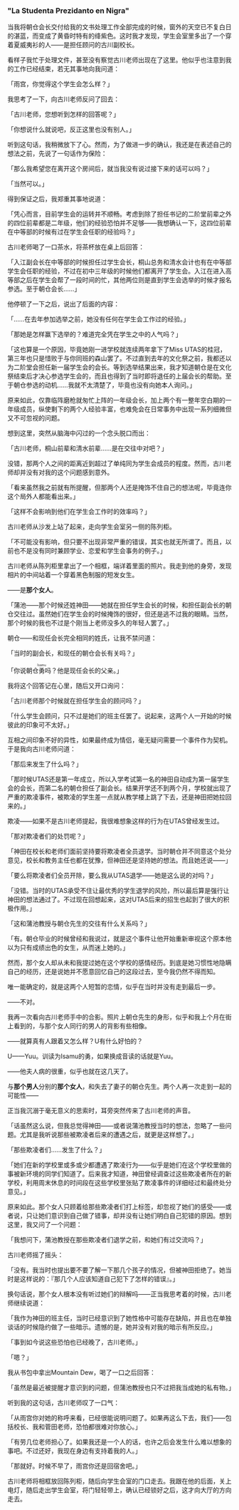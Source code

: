 ### "La Studenta Prezidanto en Nigra"

当我将朝仓会长交付给我的文书处理工作全部完成的时候，窗外的天空已不复白日的湛蓝，而变成了黄昏时特有的绛紫色。这时我才发现，学生会室里多出了一个穿着夏威夷衫的人——是担任顾问的古川副校长。

看样子我忙于处理文件，甚至没有察觉古川老师出现在了这里。他似乎也注意到我的工作已经结束，若无其事地向我问道：

「雨宫，你觉得这个学生会怎么样？」

我思考了一下，向古川老师反问了回去：

「古川老师，您想听到怎样的回答呢？」

「你想说什么就说吧，反正这里也没有别人。」

听到这句话，我稍微放下了心。然而，为了做进一步的确认，我还是在表述自己的想法之前，先说了一句话作为保险：

「那么我希望您在离开这个房间后，就当我没有说过接下来的话可以吗？」

「当然可以。」

得到保证之后，我郑重其事地说道：

「凭心而言，目前学生会的运转并不顺畅。考虑到除了担任书记的二阶堂前辈之外的四位前辈都是二年级，他们的经验恐怕并不足够——我想确认一下，这四位前辈在中等部的时候有过在学生会任职的经验吗？」

古川老师喝了一口茶水，将茶杯放在桌上后回答：

「入江副会长在中等部的时候担任过学生会长，桐山总务和清水会计也有在中等部学生会任职的经验，不过在初中三年级的时候他们都离开了学生会。入江在进入高等部之后在学生会帮了一段时间的忙，其他两位则是直到学生会选举的时候才报名参选。至于朝仓会长……」

他停顿了一下之后，说出了后面的内容：

「……在去年参加选举之前，她没有任何在学生会工作过的经验。」

「那她是怎样赢下选举的？难道完全凭在学生之中的人气吗？」

「这也算是一个原因，毕竟她刚一进学校就连续两年拿下了Miss UTAS的桂冠，第三年也只是惜败于与你同班的森山罢了。不过直到去年的文化祭之前，我都还以为二阶堂会担任新一届学生会的会长。等到选举结果出来，我才知道朝仓是在文化祭结束后才决心参选学生会的，而且也得到了当时即将退任的上届会长的帮助。至于朝仓参选的动机……我就不太清楚了，毕竟也没有向她本人询问。」

原来如此，仅靠临阵磨枪就匆忙上阵的一年级会长，加上两个有一整年空白期的一年级成员，纵使剩下的两个人经验丰富，也难免会在日常事务中出现一系列细微但又不可忽视的问题。

想到这里，突然从脑海中闪过的一个念头脱口而出：

「古川老师，桐山前辈和清水前辈……是在交往中对吧？」

没错，那两个人之间的距离近到超过了单纯同为学生会成员的程度。然而，古川老师却并没有对我的这个问题感到意外。

「看来虽然我之前就有所提醒，但那两个人还是掩饰不住自己的想法呢，毕竟连你这个局外人都能看出来。」

「这样不会影响到他们在学生会工作时的效率吗？」

古川老师从沙发上站了起来，走向学生会室另一侧的陈列柜。

「不可能没有影响，但只要不出现非常严重的错误，其实也就无所谓了。而且，以前也不是没有同时兼顾学业、恋爱和学生会事务的例子。」

古川老师从陈列柜里拿出了一个相框，端详着里面的照片。我走到他的身旁，发现相片的中间站着一个穿着黑色制服的短发女生。

——是**那个女人**。

「蒲池——那个时候还姓神田——她就在担任学生会长的时候，和担任副会长的朝仓交往过。虽然她们在学生会的时候掩饰的很好，但还是逃不过我的眼睛。当然，那个时候的我也不过是个刚当上老师没多久的年轻人罢了。」

朝仓——和现任会长完全相同的姓氏，让我不禁问道：

「当时的副会长，和现任的朝仓会长有关吗？」

「你说朝仓<ruby>勇<rt>Isamu</rt></ruby>吗？他是现任会长的父亲。」

我将这个回答记在心里，随后又开口询问：

「古川老师那个时候就在担任学生会的顾问吗？」

「什么学生会顾问，只不过是她们的班主任罢了。说起来，这两个人一开始的时候彼此的印象可不太好。」

互相之间印象不好的异性，如果最终成为情侣，毫无疑问需要一个事件作为契机。于是我向古川老师问道：

「那后来发生了什么吗？」

「那时候UTAS还是第一年成立，所以入学考试第一名的神田自动成为第一届学生会的会长，而第二名的朝仓担任了副会长。结果开学还不到两个月，学校就出现了严重的欺凌事件，被欺凌的学生差一点就从教学楼上跳了下去，还是神田把她拉回来的。」

欺凌——如果不是古川老师提起，我很难想象这样的行为在UTAS曾经发生过。

「那对欺凌者们的处罚呢？」

「神田在校长和老师们面前坚持要将欺凌者全员退学。当时朝仓并不同意这个处分意见，校长和教务主任也都在犹豫，但神田还是坚持她的想法。而且她还说——」

「要么将欺凌者们全员开除，要么我从UTAS退学——她是这么说的对吗？」

「没错。当时的UTAS承受不住让最优秀的学生退学的风险，所以最后算是强行让神田的想法通过了。不过现在回想起来，这对UTAS后来的招生也起到了很大的积极作用。」

「这和蒲池教授与朝仓先生的交往有什么关系吗？」

「有。朝仓毕业的时候曾经和我说过，就是这个事件让他开始重新审视这个原本他以为只有成绩出色的女生，从而迷上她的。」

然而，那个女人却从未和我提过她在这个学校的感情经历。到底是她习惯性地隐瞒自己的经历，还是说她并不愿意回忆自己的这段过去，至今我仍然不得而知。

唯一能确定的，就是这两个人短暂的恋情，似乎在当时并没有走到最后一步。

——不对。

我再一次看向古川老师手中的合影。照片上朝仓先生的身形，似乎和我上个月在街上看到的，与那个女人同行的男人的背影有些相像。

——就算真有人跟着又怎么样？U有什么好怕的？

U——Yuu。训读为Isamu的勇，如果换成音读的话就是Yuu。

——他夫人病的很重，似乎也就在这几天了。

与**那个男人**分别的**那个女人**，和失去了妻子的朝仓先生。两个人再一次走到一起的可能性——

正当我沉溺于毫无意义的思索时，耳旁突然传来了古川老师的声音。

「话虽然这么说，但我总觉得神田——或者说蒲池教授当时的想法，忽略了一些问题。尤其是我听说那些被欺凌者后来的遭遇之后，就更是这样想了。」

「那些欺凌者们……发生了什么？」

「她们在新的学校里或多或少都遭遇了欺凌行为——似乎是她们在这个学校里做的事被新环境的同学们知道了。后来我才知道，神田曾经调查过这些欺凌者所在的新学校，利用周末休息的时间段在这些学校里张贴了欺凌事件的详细经过和最终处分意见。」

原来如此。那个女人只顾着给那些欺凌者们打上标签，却忽视了她们的感受——或者说，只让她们意识到自己做了错事，却并没有让她们明白自己犯错的原因。想到这里，我又问了一个问题：

「我想问下，蒲池教授在那些欺凌者们退学之前，和她们有过交流吗？」

古川老师摇了摇头：

「没有。我当时也提出要不要了解一下那几个孩子的情况，但被神田拒绝了。她当时是这样说的：『那几个人应该知道自己犯下了怎样的错误』。」

换句话说，那个女人根本没有听过她们的辩解吗——正当我思考着的时候，古川老师继续说道：

「我作为神田的班主任，当时已经意识到了她性格中可能存在缺陷，并且也在单独谈话的时候隐约做了一些暗示。遗憾的是，她并没有对我的暗示有所反应。」

「事到如今说这些恐怕也已经晚了，古川老师。」

「嗯？」

我从书包中拿出Mountain Dew，喝了一口之后回答：

「虽然是最近被提醒才意识到的问题，但蒲池教授也只不过把我当成她的私有物。」

听到我的这句话，古川老师叹了一口气：

「从雨宫你对她的称呼来看，已经很能说明问题了。如果再这么下去，我们——包括校长、我和菅田老师，恐怕都很难对你放心。」

「有劳几位老师担心了。如果我还是一个人的话，也许之后会发生什么难以想象的事吧。不过还好，我现在身边有支持着我的人。」

「那就好。时候不早了，雨宫你还是回宿舍吧。」

古川老师将相框放回陈列柜，随后向学生会室的门口走去。我跟在他的后面，关上电灯，随后走出学生会室，将门轻轻带上，确认已经锁好之后，这才向大厅的方向走去。


